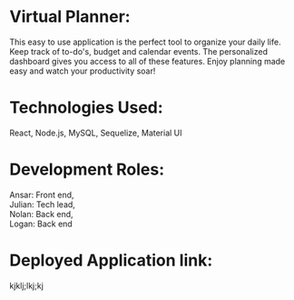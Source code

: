 # Virtual Planner:

This easy to use application is the perfect tool to organize your daily life.  Keep track of to-do's, budget and calendar events. The personalized dashboard gives you access to all of these features. Enjoy planning made easy and watch your productivity soar!

# Technologies Used: 
React, Node.js, MySQL, Sequelize, Material UI

# Development Roles:
Ansar: Front end,\
Julian: Tech lead,\
Nolan: Back end,\
Logan: Back end

# Deployed Application link:
kjklj;lkj;kj


